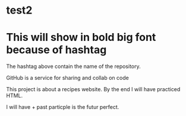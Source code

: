 # test2

# This will show in bold big font because of hashtag

The hashtag above contain the name of the repository.

GitHub is a service for sharing and collab on code

This project is about a recipes website.
By the end I will have practiced HTML.

I will have + past particple is the futur perfect.
